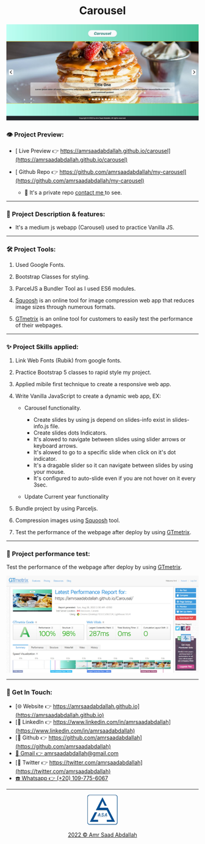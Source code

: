 <h1 align="center"> Carousel </h1>



<a href="https://amrsaadabdallah.github.io/carousel" target="_blank">
<img src="./info/carousel.jpg" alt="carousel Project viewport Image">
</a>


### 👁️ Project Preview:

- [ Live Preview 👉 https://amrsaadabdallah.github.io/carousel](https://amrsaadabdallah.github.io/carousel)


- [ Github Repo 👉 https://github.com/amrsaadabdallah/my-carousel](https://github.com/amrsaadabdallah/my-carousel)
  - 🚩 It's a private repo <a target="_blank" href="mailto:amrsaadabdallah@gmail.com">contact me </a>to see.

---

### 📝 Project Description & features:

- It's a medium js webapp (Carousel) used to practice Vanilla JS.

---

### 🛠️ Project Tools:

1. Used Google Fonts.

1. Bootstrap Classes for styling.

1. ParcelJS a Bundler Tool as I used ES6 modules.

1. [Squoosh](https://squoosh.app/) is an online tool for image compression web app that reduces image sizes through numerous formats.


1. [GTmetrix](https://gtmetrix.com/) is an online tool for customers to easily test the performance of their webpages.

---

### :sparkles: Project Skills applied:

1. Link Web Fonts (Rubik) from google fonts.

1. Practice Bootstrap 5 classes to rapid style my project.

1. Applied mibile first technique to create a responsive web app.

1. Write Vanilla JavaScript to create a dynamic web app, EX:

   - Carousel functionality.

     - Create slides by using js depend on slides-info exist in slides-info.js file.
     - Create slides dots Indicators.
     - It's alowed to navigate between slides using slider arrows or keyboard arrows.
     - It's alowed to go to a specific slide when click on it's dot indicator.
     - It's a dragable slider so it can navigate between slides by using your mouse.
     - It's configured to auto-slide even if you are not hover on it every 3sec.

   - Update Current year functionality

1. Bundle project by using Parceljs.

1. Compression images using [Squoosh](https://squoosh.app/) tool.

1. Test the performance of the webpage after deploy by using [GTmetrix](https://gtmetrix.com/).

---

### 🧪 Project performance test:

Test the performance of the webpage after deploy by using [GTmetrix](https://gtmetrix.com/).

![Project Performane result](./info/carousel-performance.jpg)


---

### 👋 Get In Touch:

- [🌐 Website 👉 https://amrsaadabdallah.github.io](https://amrsaadabdallah.github.io)
- [👔 LinkedIn 👉 https://www.linkedin.com/in/amrsaadabdallah](https://www.linkedin.com/in/amrsaadabdallah)
- [🌟 Github 👉 https://github.com/amrsaadabdallah](https://github.com/amrsaadabdallah)
- [📧 Gmail 👉 amrsaadabdallah@gmail.com](mailto:amrsaadabdallah@gmail.com)
- [🐤 Twitter 👉 https://twitter.com/amrsaadabdallah](https://twitter.com/amrsaadabdallah)
- [:phone: Whatsapp 👉 (+20) 109-775-6067](https://api.whatsapp.com/send/?phone=%2B2001097756067&text&type=phone_number&app_absent=0)

---

<div align="center">
<a target="_blank" href="https://amrsaadabdallah.github.io">
<img  src="./info/asa-logo.svg" alt="asa logo" width="80px">
<p style="margin-bottom:0"> 2022 &copy; Amr Saad Abdallah </p>
</a>
</div>
